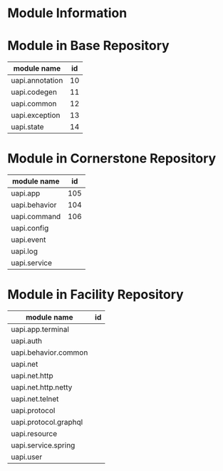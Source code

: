 Module Information
======

# Module in Base Repository

|  module name | id |
| --------------- | ---- |
| uapi.annotation | 10 |
| uapi.codegen | 11 |
| uapi.common | 12 |
| uapi.exception | 13 |
| uapi.state | 14 |

# Module in Cornerstone Repository

| module name | id |
| ------ | ------ |
| uapi.app | 105 |
| uapi.behavior | 104 |
| uapi.command | 106 |
| uapi.config | |
| uapi.event | |
| uapi.log | |
| uapi.service | |

# Module in Facility Repository

| module name | id |
| ------ | ------ |
| uapi.app.terminal | |
| uapi.auth | |
| uapi.behavior.common | |
| uapi.net | |
| uapi.net.http | |
| uapi.net.http.netty | |
| uapi.net.telnet | |
| uapi.protocol | |
| uapi.protocol.graphql | |
| uapi.resource | |
| uapi.service.spring | |
| uapi.user | |
